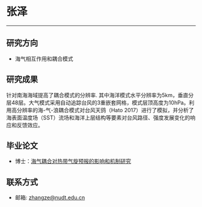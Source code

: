 # 张泽
---
## 研究方向
* 海气相互作用和耦合模式

## 研究成果
针对南海海域提高了耦合模式的分辨率. 其中海洋模式水平分辨率为5km，垂直分层48层。大气模式采用自动追踪台风的3重嵌套网格，模式层顶高度为10hPa。利用高分辨率的海-气-浪耦合模式对台风天鸽（Hato 2017）进行了模拟，并分析了海表面温度场（SST）流场和海洋上层结构等要素对台风路径、强度发展变化的响应和反馈效应。

## 毕业论文
* 博士：[海气耦合对热带气旋预报的影响和机制研究](../assets/dissertations/张泽-海气耦合对热带气旋预报的影响和机制研究.pdf)

## 联系方式
* 邮箱: zhangze@nudt.edu.cn
